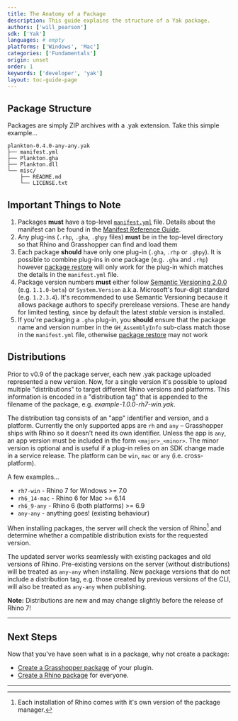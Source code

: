 ```yaml
---
title: The Anatomy of a Package
description: This guide explains the structure of a Yak package.
authors: ['will_pearson']
sdk: ['Yak']
languages: # empty
platforms: ['Windows', 'Mac']
categories: ['Fundamentals']
origin: unset
order: 1
keywords: ['developer', 'yak']
layout: toc-guide-page
---
```


## Package Structure

Packages are simply ZIP archives with a .yak extension. Take this simple example...

```
plankton-0.4.0-any-any.yak
├── manifest.yml
├── Plankton.gha
├── Plankton.dll
└── misc/
    ├── README.md
    └── LICENSE.txt
```

## Important Things to Note

1. Packages **must** have a top-level [`manifest.yml`](manifest.md) file.
   Details about the manifest can be found in the [Manifest Reference Guide](../the-package-manifest).
2. Any plug-ins (`.rhp`, `.gha`, `.ghpy` files) **must** be in the top-level directory
   so that Rhino and Grasshopper can find and load them
3. Each package **should** have only one plug-in (`.gha`, `.rhp` or `.ghpy`). It
   is possible to combine plug-ins in one package (e.g. `.gha` and `.rhp`)
   however [package restore](../package-restore-in-grasshopper) will only work
   for the plug-in which matches the details in the `manifest.yml` file.
4. Package version numbers **must** either follow [Semantic Versioning 2.0.0](http://semver.org/spec/v2.0.0.html) (e.g. `1.1.0-beta`) or `System.Version` a.k.a. Microsoft's four-digit standard (e.g. `1.2.3.4`). It's recommended to use Semantic Versioning because it allows package authors to specify prerelease versions. These are handy for limited testing, since by default the latest _stable_ version is installed.
5. If you're packaging a `.gha` plug-in, you **should** ensure that the package
   name and version number in the `GH_AssemblyInfo` sub-class match those in the
   `manifest.yml` file, otherwise [package restore](../package-restore-in-grasshopper) may not work

## Distributions

Prior to v0.9 of the package server, each new .yak package uploaded represented a new version. Now, for a single version it's possible to upload multiple "distributions" to target different Rhino versions and platforms. This information is encoded in a "distribution tag" that is appended to the filename of the package, e.g. _example-1.0.0-rh7-win.yak_.

The distribution tag consists of an "app" identifier and version, and a platform. Currently the only supported apps are `rh` and `any` – Grasshopper ships with Rhino so it doesn't need its own identifier. Unless the app is `any`, an app version must be included in the form `<major>_<minor>`. The minor version is optional and is useful if a plug-in relies on an SDK change made in a service release. The platform can be `win`, `mac` or `any` (i.e. cross-platform).

A few examples...

* `rh7-win` - Rhino 7 for Windows >= 7.0
* `rh6_14-mac` - Rhino 6 for Mac >= 6.14
* `rh6_9-any` - Rhino 6 (both platforms) >= 6.9
* `any-any` - anything goes! (existing behaviour)

When installing packages, the server will check the version of Rhino[^1] and determine whether a compatible distribution exists for the requested version.

The updated server works seamlessly with existing packages and old versions of Rhino. Pre-existing versions on the server (without distributions) will be treated as `any-any` when installing. New package versions that do not include a distribution tag, e.g. those created by previous versions of the CLI, will also be treated as `any-any` when publishing.

<div class="alert alert-info" role="alert">
<strong>Note:</strong> Distributions are new and may change slightly before the release of Rhino 7!
</div>

---

## Next Steps

Now that you've have seen what is in a package, why not create a package:

* [Create a Grasshopper package](../pushing-a-package-to-the-server) of your plugin.
* [Create a Rhino package](../pushing-a-package-to-the-server) for everyone.

---

[^1]: Each installation of Rhino comes with it's own version of the package manager.
